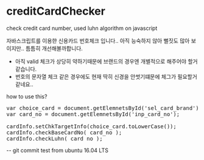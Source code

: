 # creditCardChecker
check credit card number, used luhn algorithm on javascript

자바스크립트를 이용햔 신용카드 번호체크 입니다..
아직 능숙하지 않아 뻘짓도 많아 보이지만.. 틈틈히 개선해볼까합니다.

- 아직 valid 체크가 상당히 약하기때문에 브랜드의 경우엔 개별적으로 해주어야 할거같습니다.
- 번호의 문자열 체크 같은 경우에도 현재 딱히 신경을 안썻기떄문에 체그가 필요할거 같네요..

how to use this?
<pre>
var choice_card = document.getElemnetsById('sel_card_brand');
var card_no = document.getElemnetsById('inp_card_no');

cardInfo.setChkTargetInfo(choice_card.toLowerCase());
cardInfo.checkBaseCardNo( card_no );
cardInfo.checkLuhn( card_no );
</pre>

-- git commit test from ubuntu 16.04 LTS
